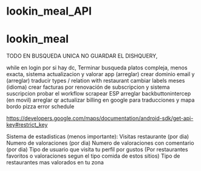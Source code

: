 # lookin_meal_API

# lookin_meal

TODO
EN BUSQUEDA UNICA NO GUARDAR EL DISHQUERY,

while en login por si hay dc,
Terminar busqueda platos compleja, menos exacta,
sistema actualizacion y valorar app (arreglar)
crear dominio email y (arreglar)
traducir types / relation with restaurant
cambiar labels meses (idioma)
crear facturas por renovación de subscripcion y sistema suscripcion
probar el workflow
scrapear ESP
arreglar backbuttonintercep (en movil)
arreglar qr
actualizar billing en google para traducciones y mapa
bordo  pizza error schedule

https://developers.google.com/maps/documentation/android-sdk/get-api-key#restrict_key

Sistema de estadisticas (menos importante):
Visitas restaurante (por dia)
Numero de valoraciones (por dia)
Numero de valoraciones con comentario (por dia)
Tipo de usuario que visita tu perfil por gustos (Por restaurantes favoritos o valoraciones segun el tipo comida de estos sitios)
Tipo de restaurantes mas valorados en tu zona